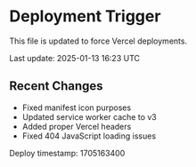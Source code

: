 # Deployment Trigger

This file is updated to force Vercel deployments.

Last update: 2025-01-13 16:23 UTC

## Recent Changes
- Fixed manifest icon purposes
- Updated service worker cache to v3
- Added proper Vercel headers
- Fixed 404 JavaScript loading issues

Deploy timestamp: 1705163400